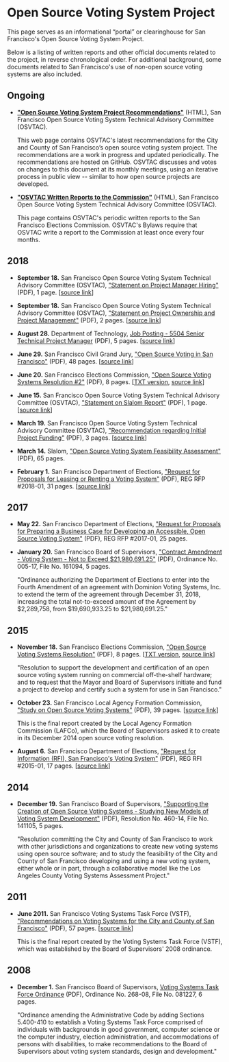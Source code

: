 # Open Source Voting System Project

This page serves as an informational “portal” or clearinghouse for San
Francisco's Open Source Voting System Project.

Below is a listing of written reports and other official documents related to
the project, in reverse chronological order. For additional background, some
documents related to San Francisco's use of _non_-open source voting systems
are also included.


## Ongoing

* **["Open Source Voting System Project
  Recommendations"](https://osvtac.github.io/recommendations/)** (HTML),
  San Francisco Open Source Voting System Technical Advisory Committee
  (OSVTAC).

  This web page contains OSVTAC's latest recommendations for the City and
  County of San Francisco’s open source voting system project. The
  recommendations are a work in progress and updated periodically. The
  recommendations are hosted on GitHub. OSVTAC discusses and votes on changes
  to this document at its monthly meetings, using an iterative process in
  public view -- similar to how open source projects are developed.

* **["OSVTAC Written Reports to the
  Commission"](https://osvtac.github.io/communications#reports-to-the-commission)**
  (HTML), San Francisco Open Source Voting System Technical Advisory
  Committee (OSVTAC).

  This page contains OSVTAC's periodic written reports to the San Francisco
  Elections Commission. OSVTAC's Bylaws require that OSVTAC write a report
  to the Commission at least once every four months.


## 2018

* **September 18.** San Francisco Open Source Voting System Technical
  Advisory Committee (OSVTAC), ["Statement on Project Manager
  Hiring"](files/TAC/OSVTAC_re_Project_Manager_Hiring_Sept_18_2018.pdf) (PDF),
  1 page. [[source link](https://osvtac.github.io/communications)]

* **September 18.** San Francisco Open Source Voting System Technical
  Advisory Committee (OSVTAC), ["Statement on Project Ownership and Project
  Management"](files/TAC/OSVTAC_re_Project_Ownership_Sept_18_2018.pdf) (PDF),
  2 pages. [[source link](https://osvtac.github.io/communications)]

* **August 28.** Department of Technology,
  [Job Posting - 5504 Senior Technical Project
  Manager](files/Job_Posting_5504_Project_Manager_20180828.pdf) (PDF),
  5 pages.
  [[source link](https://jobapscloud.com/SF/sup/BulPreview.asp?R1=TEX&R2=5504&R3=088534)]

* **June 29.** San Francisco Civil Grand Jury, ["Open Source Voting in San
  Francisco"](files/2017-18_SFCGJ_Final_Report_Open_Source_Voting_in_San_Francisco.pdf)
  (PDF), 48 pages.
  [[source link](http://civilgrandjury.sfgov.org/report.html)]

* **June 20.** San Francisco Elections Commission, ["Open Source Voting
  Systems Resolution #2"](files/elections-commission/osv-res-2/Elections_Comm_Open_Source_Voting_Res_2.pdf)
  (PDF), 8 pages.
  [[TXT version](files/elections-commission/osv-res-2/Elections_Comm_Open_Source_Voting_Res_2.txt),
  [source link](https://sfgov.org/electionscommission/motions-and-resolutions)]

* **June 15.** San Francisco Open Source Voting System Technical Advisory
  Committee (OSVTAC), ["Statement on Slalom
  Report"](files/TAC/OSVTAC_Slalom_Report_Statement_June_15_2018.pdf) (PDF),
  1 page. [[source link](https://osvtac.github.io/communications)]

* **March 19.** San Francisco Open Source Voting System Technical Advisory
  Committee (OSVTAC), ["Recommendation regarding Initial Project
  Funding"](files/TAC/OSVTAC_Recommendation_re_Funding_March_19_2018.pdf)
  (PDF), 3 pages. [[source link](https://osvtac.github.io/communications)]

* **March 14.** Slalom, ["Open Source Voting System Feasibility
  Assessment"](files/CCSF_-_Open_Source_Voting_System_-_Feasibility_Assessment_vFINAL.PDF)
  (PDF), 65 pages.

* **February 1.** San Francisco Department of Elections,
  ["Request for Proposals for Leasing or Renting a Voting
  System"](files/DOE/REG_RFP_2018_FA52092.pdf) (PDF),
  REG RFP #2018-01, 31 pages.
  [[source link](http://mission.sfgov.org/OCA_BID_ATTACHMENTS/FA52092.pdf)]


## 2017

* **May 22.** San Francisco Department of Elections,
  ["Request for Proposals for Preparing a Business Case for Developing an
  Accessible, Open Source Voting
  System"](files/DOE/REG_RFP_2017-01_Business_Case.pdf) (PDF),
  REG RFP #2017-01, 25 pages.

* **January 20.** San Francisco Board of Supervisors,
  ["Contract Amendment - Voting System - Not to Exceed
  $21,980,691.25"](files/BOS/BOS_Ordinance_005-17.pdf) (PDF),
  Ordinance No. 005-17, File No. 161094, 5 pages.

  "Ordinance authorizing the Department of Elections to enter into the Fourth
  Amendment of an agreement with Dominion Voting Systems, Inc. to extend the
  term of the agreement through December 31, 2018, increasing the total
  not-to-exceed amount of the Agreement by $2,289,758, from $19,690,933.25 to
  $21,980,691.25."


## 2015

* **November 18.** San Francisco Elections Commission, ["Open Source Voting
  Systems Resolution"](files/elections-commission/osv-res-1/SF_Elections_Comm_Open_Source_Voting_Res.pdf)
  (PDF), 8 pages.
  [[TXT version](files/elections-commission/osv-res-1/SF_Elections_Comm_Open_Source_Voting_Res.txt),
  [source link](https://sfgov.org/electionscommission/motions-and-resolutions)]

  "Resolution to support the development and certification of an open source
  voting system running on commercial off-the-shelf hardware; and to request
  that the Mayor and Board of Supervisors initiate and fund a project to
  develop and certify such a system for use in San Francisco."

* **October 23.** San Francisco Local Agency Formation Commission,
  ["Study on Open Source Voting
  Systems"](files/LAFCo_Report_Open_Source_Voting.pdf) (PDF), 39 pages.
  [[source link](https://sfgov.org/lafco/documents)]

  This is the final report created by the Local Agency Formation Commission
  (LAFCo), which the Board of Supervisors asked it to create in its
  December 2014 open source voting resolution.

* **August 6.** San Francisco Department of Elections,
  ["Request for Information (RFI), San Francisco's Voting
  System"](files/DOE/REG_RFI_2015-01_VotingSystem.pdf) (PDF),
  REG RFI #2015-01, 17 pages.
  [[source link](https://sfelections.sfgov.org/request-information-rfi-new-voting-system)]


## 2014

* **December 19.** San Francisco Board of Supervisors, ["Supporting the
  Creation of Open Source Voting Systems - Studying New Models of Voting
  System Development"](files/BOS/BOS_Resolution_460-14_Open_Source_Voting.pdf)
  (PDF), Resolution No. 460-14, File No. 141105, 5 pages.

  "Resolution committing the City and County of San Francisco to work with
  other jurisdictions and organizations to create new voting systems using
  open source software; and to study the feasibility of the City and County
  of San Francisco developing and using a new voting system, either whole or
  in part, through a collaborative model like the Los Angeles County Voting
  Systems Assessment Project."


## 2011

* **June 2011.** San Francisco Voting Systems Task Force (VSTF),
  ["Recommendations on Voting Systems for the City and County of
  San Francisco"](files/VSTF_Report.pdf) (PDF), 57 pages.
  [[source link](https://sfgov.org/ccsfgsa/voting-systems-task-force)]

  This is the final report created by the Voting Systems Task Force (VSTF),
  which was established by the Board of Supervisors' 2008 ordinance.


## 2008

* **December 1.** San Francisco Board of Supervisors, [Voting Systems Task
  Force Ordinance](files/BOS/BOS_Ordinance_268-08_VSTF.pdf) (PDF),
  Ordinance No. 268-08, File No. 081227, 6 pages.

  "Ordinance amending the Administrative Code by adding Sections 5.400-410 to
  establish a Voting Systems Task Force comprised of individuals with
  backgrounds in good government, computer science or the computer industry,
  election administration, and accommodations of persons with disabilities,
  to make recommendations to the Board of Supervisors about voting system
  standards, design and development."
